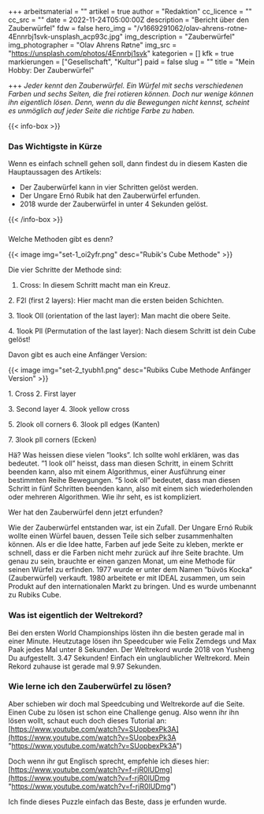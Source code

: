 +++
arbeitsmaterial = ""
artikel = true
author = "Redaktion"
cc_licence = ""
cc_src = ""
date = 2022-11-24T05:00:00Z
description = "Bericht über den Zauberwürfel"
fdw = false
hero_img = "/v1669291062/olav-ahrens-rotne-4Ennrbj1svk-unsplash_acp93c.jpg"
img_description = "Zauberwürfel"
img_photographer = "Olav Ahrens Røtne"
img_src = "https://unsplash.com/photos/4Ennrbj1svk"
kategorien = []
kfk = true
markierungen = ["Gesellschaft", "Kultur"]
paid = false
slug = ""
title = "Mein Hobby: Der Zauberwürfel"

+++
_Jeder kennt den Zauberwürfel. Ein Würfel mit sechs verschiedenen Farben und sechs Seiten, die frei rotieren können. Doch nur wenige können ihn eigentlich lösen. Denn, wenn du die Bewegungen nicht kennst, scheint es unmöglich auf jeder Seite die richtige Farbe zu haben._

{{< info-box >}} <h3>Das Wichtigste in Kürze</h3>

<p>Wenn es einfach schnell gehen soll, dann findest du in diesem Kasten die Hauptaussagen des Artikels:</p>

<ul>

<li>Der Zauberwürfel kann in vier Schritten gelöst werden.</li>

<li>Der Ungare Ernó Rubik hat den Zauberwürfel erfunden.</li>

<li>2018 wurde der Zauberwürfel in unter 4 Sekunden gelöst.</li>

</ul> {{< /info-box >}}

### 

Welche Methoden gibt es denn?

{{< image img="set-1_oi2yfr.png" desc="Rubik's Cube Methode" >}}

Die vier Schritte der Methode sind:

1. Cross: In diesem Schritt macht man ein Kreuz.

2\. F2l (first 2 layers): Hier macht man die ersten beiden Schichten.

3\. 1look Oll (orientation of the last layer): Man macht die obere Seite.

4\. 1look Pll (Permutation of the last layer): Nach diesem Schritt ist dein Cube gelöst!

Davon gibt es auch eine Anfänger Version:

{{< image img="set-2_tyubh1.png" desc="Rubiks Cube Methode Anfänger Version" >}}

1\. Cross 2. First layer

3\. Second layer 4. 3look yellow cross

5\. 2look oll corners 6. 3look pll edges (Kanten)

7\. 3look pll corners (Ecken)

Hä? Was heissen diese vielen ”looks”. Ich sollte wohl erklären, was das bedeutet. ”1 look oll” heisst, dass man diesen Schritt, in einem Schritt beenden kann, also mit einem Algorithmus, einer Ausführung einer bestimmten Reihe Bewegungen. ”5 look oll” bedeutet, dass man diesen Schritt in fünf Schritten beenden kann, also mit einem sich wiederholenden oder mehreren Algorithmen. Wie ihr seht, es ist kompliziert.

Wer hat den Zauberwürfel denn jetzt erfunden?

Wie der Zauberwürfel entstanden war, ist ein Zufall. Der Ungare Ernó Rubik wollte einen Würfel bauen, dessen Teile sich selber zusammenhalten können. Als er die Idee hatte, Farben auf jede Seite zu kleben, merkte er schnell, dass er die Farben nicht mehr zurück auf ihre Seite brachte. Um genau zu sein, brauchte er einen ganzen Monat, um eine Methode für seinen Würfel zu erfinden. 1977 wurde er unter dem Namen “büvös Kocka“ (Zauberwürfel) verkauft. 1980 arbeitete er mit IDEAL zusammen, um sein Produkt auf den internationalen Markt zu bringen. Und es wurde umbenannt zu Rubiks Cube.

### Was ist eigentlich der Weltrekord?

Bei den ersten World Championships lösten ihn die besten gerade mal in einer Minute. Heutzutage lösen ihn Speedcuber wie Felix Zemdegs und Max Paak jedes Mal unter 8 Sekunden. Der Weltrekord wurde 2018 von Yusheng Du aufgestellt. 3.47 Sekunden! Einfach ein unglaublicher Weltrekord. Mein Rekord zuhause ist gerade mal 9.97 Sekunden.

### Wie lerne ich den Zauberwürfel zu lösen?

Aber schieben wir doch mal Speedcubing und Weltrekorde auf die Seite. Einen Cube zu lösen ist schon eine Challenge genug. Also wenn ihr ihn lösen wollt, schaut euch doch dieses Tutorial an: [https://www.youtube.com/watch?v=SUopbexPk3A](https://www.youtube.com/watch?v=SUopbexPk3A "https://www.youtube.com/watch?v=SUopbexPk3A")

Doch wenn ihr gut Englisch sprecht, empfehle ich dieses hier: [https://www.youtube.com/watch?v=f-rjR0lUDmg](https://www.youtube.com/watch?v=f-rjR0lUDmg "https://www.youtube.com/watch?v=f-rjR0lUDmg")

Ich finde dieses Puzzle einfach das Beste, dass je erfunden wurde.